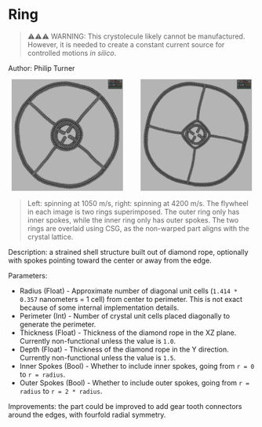 # Ring

> ⚠️⚠️⚠️ WARNING: This crystolecule likely cannot be manufactured. However, it is needed to create a constant current source for controlled motions _in silico_.

Author: Philip Turner

<p align="center">
  <img alt="Image 1" src="./Ring_Image1.jpg" width="45%">
&nbsp; &nbsp; &nbsp; &nbsp;
  <img alt="Image 2" src="./Ring_Image2.jpg" width="45%">
</p>

> Left: spinning at 1050 m/s, right: spinning at 4200 m/s. The flywheel in each image is two rings superimposed. The outer ring only has inner spokes, while the inner ring only has outer spokes. The two rings are overlaid using CSG, as the non-warped part aligns with the crystal lattice.

Description: a strained shell structure built out of diamond rope, optionally with spokes pointing toward the center or away from the edge.

Parameters:
- Radius (Float) - Approximate number of diagonal unit cells (`1.414 * 0.357` nanometers = 1 cell) from center to perimeter. This is not exact because of some internal implementation details.
- Perimeter (Int) - Number of crystal unit cells placed diagonally to generate the perimeter.
- Thickness (Float) - Thickness of the diamond rope in the XZ plane. Currently non-functional unless the value is `1.0`.
- Depth (Float) - Thickness of the diamond rope in the Y direction. Currently non-functional unless the value is `1.5`.
- Inner Spokes (Bool) - Whether to include inner spokes, going from `r = 0` to `r = radius`.
- Outer Spokes (Bool) - Whether to include outer spokes, going from `r = radius` to `r = 2 * radius`.

Improvements: the part could be improved to add gear tooth connectors around the edges, with fourfold radial symmetry.
